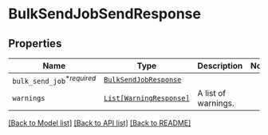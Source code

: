 # BulkSendJobSendResponse



## Properties
Name | Type | Description | Notes
------------ | ------------- | ------------- | -------------
| `bulk_send_job`<sup>*_required_</sup> | [```BulkSendJobResponse```](BulkSendJobResponse.md) |    |  |
| `warnings` | [```List[WarningResponse]```](WarningResponse.md) |  A list of warnings.  |  |

[[Back to Model list]](../README.md#documentation-for-models) [[Back to API list]](../README.md#documentation-for-api-endpoints) [[Back to README]](../README.md)

